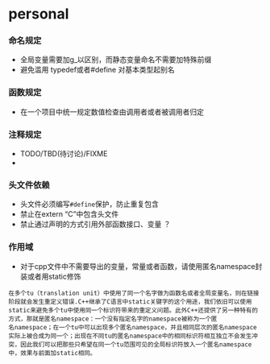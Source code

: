 # personal

### 命名规定

- 全局变量需要加g_以区别，而静态变量命名不需要加特殊前缀
-  避免滥用 typedef或者#define 对基本类型起别名



### 函数规定

- 在一个项目中统一规定数值检查由调用者或者被调用者归定



### 注释规定

- TODO/TBD(待讨论)/FIXME 
- 



### 头文件依赖 

- 头文件必须编写`#define`保护，防止重复包含
-  禁止在extern “C”中包含头文件
- 禁止通过声明的方式引用外部函数接口、变量 ？



### 作用域

-  对于cpp文件中不需要导出的变量，常量或者函数，请使用匿名namespace封装或者用static修饰

```
在多个tu（translation unit）中使用了同一个名字做为函数名或者全局变量名，则在链接阶段就会发生重定义错误.C++继承了C语言中static关键字的这个用途，我们依旧可以使用static来避免多个tu中使用同一个标识符带来的重定义问题。此外C++还提供了另一种特有的方式，那就是匿名namespace：一个没有指定名字的namespace被称为一个匿
名namespace；在一个tu中可以出现多个匿名namespace，并且相同层次的匿名namespace实际上被合成为同一个；出现在不同tu的匿名namespace中的相同标识符相互独立不会发生冲突，因此我们可以把那些只希望在同一个tu范围可见的全局标识符放入一个匿名namespace中，效果与前面加static相同。
```

